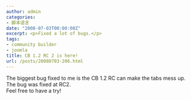 ```yaml
---
author: admin
categories:
- 脚本语言
date: "2008-07-03T00:00:00Z"
excerpt: <p>Fixed a lot of bugs.</p>
tags:
- community builder
- joomla
title: CB 1.2 RC 2 is here!
url: /posts/20080703-206.html
---
```

The biggest bug fixed to me is the CB 1.2 RC can make the tabs mess up.   
The bug was fixed at RC2.  
Feel free to have a try!